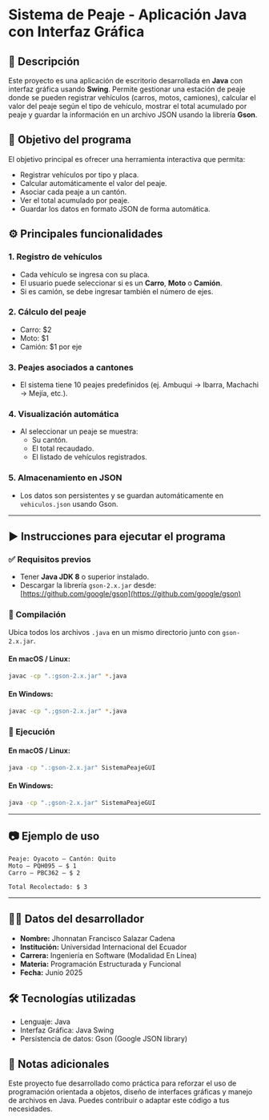 # Sistema de Peaje - Aplicación Java con Interfaz Gráfica

## 📝 Descripción
Este proyecto es una aplicación de escritorio desarrollada en **Java** con interfaz gráfica usando **Swing**. Permite gestionar una estación de peaje donde se pueden registrar vehículos (carros, motos, camiones), calcular el valor del peaje según el tipo de vehículo, mostrar el total acumulado por peaje y guardar la información en un archivo JSON usando la librería **Gson**.

## 🎯 Objetivo del programa
El objetivo principal es ofrecer una herramienta interactiva que permita:
- Registrar vehículos por tipo y placa.
- Calcular automáticamente el valor del peaje.
- Asociar cada peaje a un cantón.
- Ver el total acumulado por peaje.
- Guardar los datos en formato JSON de forma automática.

## ⚙️ Principales funcionalidades

### 1. **Registro de vehículos**
- Cada vehículo se ingresa con su placa.
- El usuario puede seleccionar si es un **Carro**, **Moto** o **Camión**.
- Si es camión, se debe ingresar también el número de ejes.

### 2. **Cálculo del peaje**
- Carro: $2
- Moto: $1
- Camión: $1 por eje

### 3. **Peajes asociados a cantones**
- El sistema tiene 10 peajes predefinidos (ej. Ambuqui → Ibarra, Machachi → Mejía, etc.).

### 4. **Visualización automática**
- Al seleccionar un peaje se muestra:
  - Su cantón.
  - El total recaudado.
  - El listado de vehículos registrados.

### 5. **Almacenamiento en JSON**
- Los datos son persistentes y se guardan automáticamente en `vehiculos.json` usando Gson.

---

## ▶️ Instrucciones para ejecutar el programa

### ✅ Requisitos previos
- Tener **Java JDK 8** o superior instalado.
- Descargar la librería `gson-2.x.jar` desde:  
  [https://github.com/google/gson](https://github.com/google/gson)

### 🧪 Compilación

Ubica todos los archivos `.java` en un mismo directorio junto con `gson-2.x.jar`.

#### En macOS / Linux:
```bash
javac -cp ".:gson-2.x.jar" *.java
```

#### En Windows:
```bash
javac -cp ".;gson-2.x.jar" *.java
```

### 🚀 Ejecución

#### En macOS / Linux:
```bash
java -cp ".:gson-2.x.jar" SistemaPeajeGUI
```

#### En Windows:
```bash
java -cp ".;gson-2.x.jar" SistemaPeajeGUI
```

---

## 📷 Ejemplo de uso

```plaintext
Peaje: Oyacoto – Cantón: Quito
Moto – PQH095 – $ 1
Carro – PBC362 – $ 2

Total Recolectado: $ 3
```

---

## 👨‍💻 Datos del desarrollador
- **Nombre:** Jhonnatan Francisco Salazar Cadena
- **Institución:** Universidad Internacional del Ecuador
- **Carrera:** Ingeniería en Software (Modalidad En Línea)
- **Materia:** Programación Estructurada y Funcional
- **Fecha:** Junio 2025

## 🛠 Tecnologías utilizadas
- Lenguaje: Java
- Interfaz Gráfica: Java Swing
- Persistencia de datos: Gson (Google JSON library)

## 🧠 Notas adicionales
Este proyecto fue desarrollado como práctica para reforzar el uso de programación orientada a objetos, diseño de interfaces gráficas y manejo de archivos en Java. Puedes contribuir o adaptar este código a tus necesidades.
